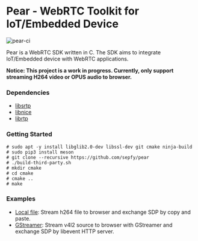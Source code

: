 # Pear - WebRTC Toolkit for IoT/Embedded Device

![pear-ci](https://github.com/sepfy/pear/actions/workflows/pear-ci.yml/badge.svg)

Pear is a WebRTC SDK written in C. The SDK aims to integrate IoT/Embedded device with WebRTC applications.

<b>Notice: This project is a work in progress. Currently, only support streaming H264 video or OPUS audio to browser.</b>

### Dependencies

* [libsrtp](https://github.com/cisco/libsrtp)
* [libnice](https://github.com/libnice/libnice)
* [librtp](https://github.com/ireader/media-server)


### Getting Started

```
# sudo apt -y install libglib2.0-dev libssl-dev git cmake ninja-build
# sudo pip3 install meson
# git clone --recursive https://github.com/sepfy/pear
# ./build-third-party.sh
# mkdir cmake
# cd cmake
# cmake ..
# make
```

### Examples
- [Local file](https://github.com/sepfy/pear/tree/main/examples/local_file): Stream h264 file to browser and exchange SDP by copy and paste.
- [GStreamer](https://github.com/sepfy/pear/tree/main/examples/gstreamer): Stream v4l2 source to browser with GStreamer and exchange SDP by libevent HTTP server.
